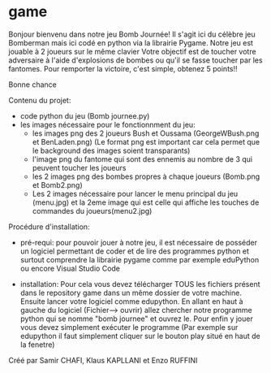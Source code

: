 # game

Bonjour bienvenu dans notre jeu Bomb Journée!
Il s'agit ici du célèbre jeu Bomberman mais ici codé en python via la librairie Pygame.
Notre jeu est jouable à 2 joueurs sur le même clavier
Votre objectif est de toucher votre adversaire à l'aide d'explosions de bombes ou qu'il se fasse toucher par les fantomes.
Pour remporter la victoire, c'est simple, obtenez 5 points!!

Bonne chance

Contenu du projet:
- code python du jeu (Bomb journee.py)
- les images nécessaire pour le fonctionnment du jeu:
  - les images png des 2 joueurs Bush et Oussama (GeorgeWBush.png et BenLaden.png) (Le format png est important car cela permet que le background des images soient transparants)
   - l'image png du fantome qui sont des ennemis au nombre de 3 qui peuvent toucher les joueurs
   - les 2 images png des bombes propres à chaque joueurs (Bomb.png et Bomb2.png)
   - Les 2 images nécessaire pour lancer le menu principal du jeu (menu.jpg) et la 2eme image qui est celle qui affiche les touches de commandes du joueurs(menu2.jpg)




Procédure d'installation:
 - pré-requi: pour pouvoir jouer à notre jeu, il est nécessaire de posséder un logiciel permettant de coder et de lire des programmes python et surtout comprendre la librairie pygame comme par exemple eduPython ou encore Visual Studio Code

  - installation: 
 Pour cela vous devez télécharger TOUS les fichiers présent dans le repository game dans un même dossier de votre machine.
 Ensuite lancer votre logiciel comme edupython. En allant en haut à gauche du logiciel (Fichier--> ouvrir) allez chercher notre programme python qui se nomme "bomb journee" et ouvrez le.
 Pour enfin y jouer vous devez simplement exécuter le programme (Par exemple sur edupython il faut simplement cliquer sur le bouton play situé en haut de la fenetre)
 
 
 
 Créé par Samir CHAFI, Klaus KAPLLANI et Enzo RUFFINI
